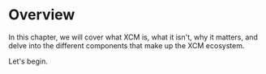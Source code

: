 # Overview

In this chapter, we will cover what XCM is, what it isn't, why it matters, and delve into the different components that make up the XCM ecosystem.

Let's begin.
